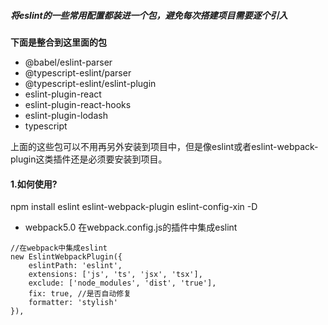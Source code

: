  ##### 将eslint的一些常用配置都装进一个包，避免每次搭建项目需要逐个引入

**下面是整合到这里面的包**

*   @babel/eslint-parser
*   @typescript-eslint/parser
*   @typescript-eslint/eslint-plugin
*   eslint-plugin-react
*   eslint-plugin-react-hooks
*   eslint-plugin-lodash
*   typescript

上面的这些包可以不用再另外安装到项目中，但是像eslint或者eslint-webpack-plugin这类插件还是必须要安装到项目。

#### 1.如何使用?
npm install eslint eslint-webpack-plugin eslint-config-xin -D

-   webpack5.0
    在webpack.config.js的插件中集成eslint
```
//在webpack中集成eslint
new EslintWebpackPlugin({
    eslintPath: 'eslint',
    extensions: ['js', 'ts', 'jsx', 'tsx'],
    exclude: ['node_modules', 'dist', 'true'],
    fix: true, //是否自动修复
    formatter: 'stylish'
}),
```